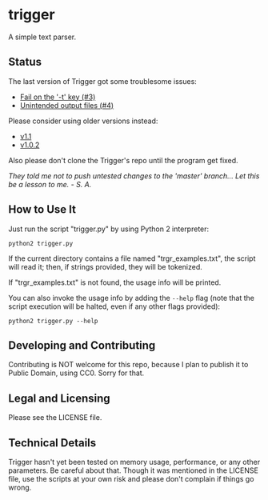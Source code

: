 # trigger
A simple text parser.

## Status

The last version of Trigger got some troublesome issues:

- [Fail on the '-t' key (#3)](https://github.com/einse/trigger/issues/3)
- [Unintended output files (#4)](https://github.com/einse/trigger/issues/4)

Please consider using older versions instead:

- [v1.1](https://github.com/einse/trigger/releases/tag/v1.1)
- [v1.0.2](https://github.com/einse/trigger/releases/tag/v1.0.2)

Also please don't clone the Trigger's repo until the program get fixed.

_They told me not to push untested changes to the 'master' branch... Let this be a lesson to me. - S. A._

## How to Use It

Just run the script "trigger.py" by using Python 2 interpreter:

    python2 trigger.py

If the current directory contains a file named "trgr_examples.txt",
the script will read it; then, if strings provided, they will be
tokenized.

If "trgr_examples.txt" is not found, the usage info will be printed.

You can also invoke the usage info by adding the ```--help``` flag
(note that the script execution will be halted, even if any other flags
provided):

    python2 trigger.py --help

## Developing and Contributing

Contributing is NOT welcome for this repo, because I plan to publish it
to Public Domain, using CC0. Sorry for that.

## Legal and Licensing

Please see the LICENSE file.

## Technical Details

Trigger hasn't yet been tested on memory usage, performance, or any
other parameters. Be careful about that. Though it was mentioned in the
LICENSE file, use the scripts at your own risk and please don't complain
if things go wrong.
